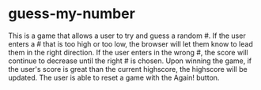 # guess-my-number
 
This is a game that allows a user to try and guess a random #. If the user enters a # that is too high or too low, the browser will let them know to lead them in the right direction. If the user enters in the wrong #, the score will continue to decrease until the right # is chosen. Upon winning the game, if the user's score is great than the current highscore, the highscore will be updated. The user is able to reset a game with the Again! button. 
